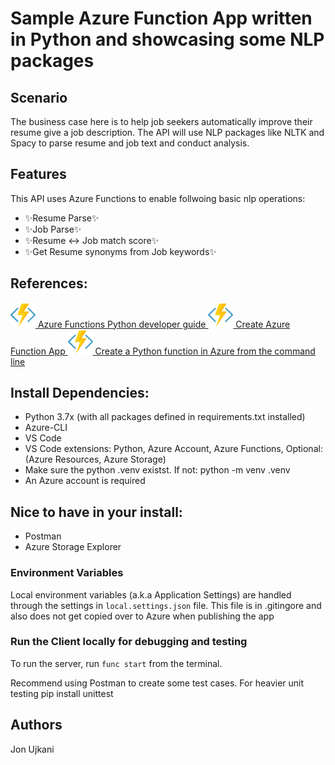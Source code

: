 # Sample Azure Function App written in Python and showcasing some NLP packages

## Scenario

The business case here is to help job seekers automatically improve their resume give a job description. The API will use NLP packages like NLTK and Spacy to parse resume and job text and conduct analysis.

## Features

This API uses Azure Functions to enable follwoing basic nlp operations:

- ✨Resume Parse✨
- ✨Job Parse✨
- ✨Resume <-> Job match score✨
- ✨Get Resume synonyms from Job keywords✨

## References:

<a href="https://docs.microsoft.com/en-us/azure/azure-functions/functions-reference-python#folder-structure">
    <img src="https://raw.githubusercontent.com/Azure/azure-functions-python-worker/dev/docs/Azure.Functions.svg" alt="Azure Functions Python developer guide" width="40" height="40"/>
    Azure Functions Python developer guide
</a>

<a href="https://docs.microsoft.com/en-us/azure/azure-functions/functions-create-function-app-portal">
    <img src="https://raw.githubusercontent.com/Azure/azure-functions-python-worker/dev/docs/Azure.Functions.svg" alt="Azure Functions Python developer guide" width="40" height="40"/>
    Create Azure Function App
</a>

<a href="https://docs.microsoft.com/en-us/azure/azure-functions/create-first-function-cli-python?tabs=azure-cli%2Cbash%2Cbrowser">
    <img src="https://raw.githubusercontent.com/Azure/azure-functions-python-worker/dev/docs/Azure.Functions.svg" alt="Azure Functions Python developer guide" width="40" height="40"/>
    Create a Python function in Azure from the command line
</a>


## Install Dependencies:

- Python 3.7x (with all packages defined in requirements.txt installed)
- Azure-CLI
- VS Code
- VS Code extensions: Python, Azure Account, Azure Functions, Optional: (Azure Resources, Azure Storage)
- Make sure the python .venv existst. If not: python -m venv .venv
- An Azure account is required

## Nice to have in your install:

- Postman
- Azure Storage Explorer


### Environment Variables


Local environment variables (a.k.a Application Settings) are handled through the settings in `local.settings.json` file. This file is in .gitingore and also does not get copied over to Azure when publishing the app


### Run the Client locally for debugging and testing

To run the server, run `func start` from the terminal.

Recommend using Postman to create some test cases. For heavier unit testing pip install unittest


## Authors

Jon Ujkani

